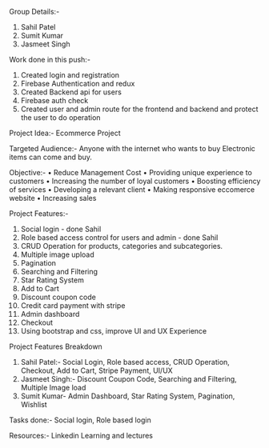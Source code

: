 Group Details:-
1.	Sahil Patel 
2.	Sumit Kumar
3.	Jasmeet Singh

Work done in this push:-
1. Created login and registration
2. Firebase Authentication and redux
3. Created Backend api for users
4. Firebase auth check
5. Created user and admin route for the frontend and backend and protect the user to do operation


Project Idea:- Ecommerce Project

Targeted Audience:- Anyone with the internet who wants to buy Electronic items can come and buy.

Objective:- 
•	Reduce Management Cost
•	Providing unique experience to customers
•	Increasing the number of loyal customers
•	Boosting efficiency of services
•	Developing a relevant client
•	Making responsive eccomerce website
•	Increasing sales

Project Features:-
1.	Social login - done Sahil
2.	Role based access control for users and admin - done Sahil
3.	CRUD Operation for products, categories and subcategories.
4.	Multiple image upload 
5.	Pagination
6.	Searching and Filtering
7.	Star Rating System
8.	Add to Cart
9.	Discount coupon code
10.	Credit card payment with stripe
11.	Admin dashboard
12.	Checkout
13.	Using bootstrap and css, improve UI and UX Experience 

Project Features Breakdown
1.	Sahil Patel:- Social Login, Role based access, CRUD Operation, Checkout, Add to Cart, Stripe Payment, UI/UX
2.	Jasmeet Singh:- Discount Coupon Code, Searching and Filtering, Multiple Image load
3.	Sumit Kumar- Admin Dashboard, Star Rating System, Pagination, Wishlist



Tasks done:- Social login, Role based login

Resources:- Linkedin Learning and lectures
